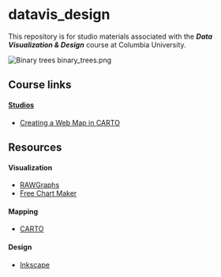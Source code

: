 # datavis_design
This repository is for studio materials associated with the ***Data Visualization &amp; Design*** course at Columbia University.

![Binary trees](https://github.com/emilyfuhrman/datavis_design/blob/master/Images/binary_trees.png)
binary_trees.png

## Course links

#### [Studios](https://github.com/emilyfuhrman/datavis_design/tree/master/2017_Summer/Studios)
* [Creating a Web Map in CARTO](https://github.com/emilyfuhrman/datavis_design/blob/master/2017_Summer/Studios/01_Creating_a_web_map_in_CARTO.md)

## Resources

#### Visualization
* [RAWGraphs](http://app.rawgraphs.io/)
* [Free Chart Maker](https://venngage.com/blog/beam/)

#### Mapping
* [CARTO](carto.com)

#### Design
* [Inkscape](https://inkscape.org/en/)